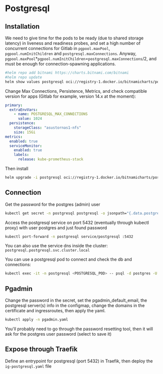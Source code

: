 # Postgresql

## Installation

We need to give time for the pods to be ready (due to shared storage latency) in liveness and readiness probes, and set a high number of concurrent connections for Gitlab in `pgpool.maxPool`, `pgpool.numInitChildren` and `postgresql.maxConnections`. Anyway, `pgpool.maxPool`*`pgpool.numInitChildren`=`postgresql.maxConnections`/2, and must be enough for connection-spawning applications.

```bash
#helm repo add bitnami https://charts.bitnami.com/bitnami
#helm repo update
helm show values postgresql oci://registry-1.docker.io/bitnamicharts/postgresql > postgresql-values.yaml
```

Change Max Connections, Persistence, Metrics, and check compatible version for apps (Gitlab for example, version 14.x at the moment):

```yaml
primary:
  extraEnvVars:
    - name: POSTGRESQL_MAX_CONNECTIONS
      value: 1024
  persistence:
    storageClass: "asustornas1-nfs"
    size: 15Gi
metrics:
  enabled: true
  serviceMonitor:
    enabled: true
    labels:
      release: kube-prometheus-stack
```

Then install

```bash
helm upgrade -i postgresql oci://registry-1.docker.io/bitnamicharts/postgresql --namespace postgresql --create-namespace -f postgresql-values.yaml
```

## Connection

Get the password for the postgres (admin) user

```bash
kubectl get secret -n postgresql postgresql -o jsonpath="{.data.postgres-password}" | base64 --decode
```

Access the postgresql service on port 5432 (eventually through kubectl proxy) with user postgres and just found password

```bash
kubectl port-forward -n postgresql service/postgresql :5432
```

You can also use the service dns inside the cluster: `postgresql.postgresql.svc.cluster.local`

You can use a postgresql pod to connect and check the db and connections:

```bash
kubectl exec -it -n postgresql <POSTGRESQL_POD> -- psql -d postgres -U postgres -h postgresql.postgresql.svc.cluster.local
```

## Pgadmin

Change the password in the secret, set the pgadmin_default_email, the postgresql server(s) info in the configmap, change the domains in the certificate and ingressroutes, then apply the yaml.

```bash
kubectl apply -n pgadmin.yaml
```

You'll probably need to go through the password resetting tool, then it will ask for the postgres user password (select to save it)

## Expose through Traefik

Define an entrypoint for postgresql (port 5432) in Traefik, then deploy the `ig-postgresql.yaml` file
